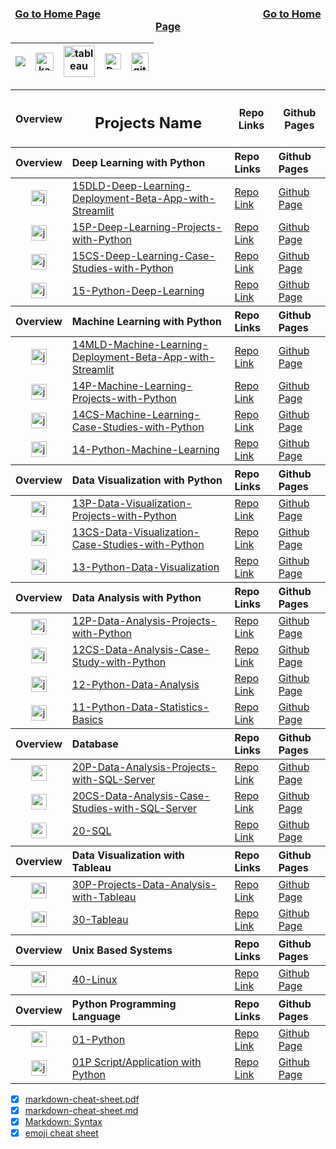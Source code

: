 <div align="center">

<h3>
  
[Go to Home Page](https://github.com/celik-muhammed)
<img width=50% alt=''>
[Go to Home Page](https://github.com/celik-muhammed)
</h3>
  
| [![](https://img.shields.io/badge/linkedin-%230077B5.svg?&style=for-the-badge&logo=linkedin&logoColor=white)][Linkedin] | [<img src="https://www.kaggle.com/static/images/site-logo.svg" alt="kaggle" height="28.5"/>][kaggle] | [<img src="https://www.tableau.com/sites/default/files/2021-05/tableau_rgb_500x104.png" alt="tableau" height="50"/>][tableau] | [<picture><source media="(prefers-color-scheme: dark)" srcset="https://theme.zdassets.com/theme_assets/224203/4a55138e21ad44a9c72c8295181c79fe938a2ae6.svg" alt="kaggle" height="26"><img alt="Dark" src="https://cdn-static-1.medium.com/sites/medium.com/about/images/Medium-Logo-Black-RGB-1.svg" alt="kaggle" height="26"></picture>][medium] | [<img src="https://user-images.githubusercontent.com/94930605/160260064-ff3aa908-cbfd-4350-ab28-a26a0b7a1819.png" alt="github_pages" height="28.5"/>][github_pages] |
|:-:|:-:|:-:|:-:|:-:|

<!-- CHANGE-05 .../myname/ myname yerine profil user name yaz -->
[Linkedin]: https://www.linkedin.com/in/çelik-muhammed/ "LinkedIn"
[kaggle]: https://www.kaggle.com/clkmuhammed "Kaggle Page"
[tableau]: https://public.tableau.com/app/profile/celikmuhammed "Tableau Page"
[medium]: https://celik-muhammed.medium.com/ "Medium Page"
[github_pages]: https://celik-muhammed.github.io/ "GitHub Pages"

<table align="center">
<thead valign="center"><tr><th>Overview</th><th><h2 align='center'>Projects Name</h2></th><th>Repo Links</th><th>Github Pages</th></tr></thead>
  
  
<thead align="left"><tr><th>Overview</th><th>Deep Learning with Python</th><th>Repo Links</th><th>Github Pages</th></tr></thead>
<tbody>
  <tr>
  <td align='center'><img src="https://res.cloudinary.com/canonical/image/fetch/f_auto,q_auto,fl_sanitize,w_55,h_64/https://assets.ubuntu.com/v1/8ee86883-jupyter-logo.png" alt="jupyter" height='25'></td>
  <td><a href="https://github.com/celik-muhammed/15DLD-Deep-Learning-Deployment-Beta-App-with-Streamlit/blob/master/README.md" target="_blank" title='15DLD-Deep-Learning-Deployment-Beta-App-with-Streamlit'>15DLD-Deep-Learning-Deployment-Beta-App-with-Streamlit</a></td>
  <td><a href="https://github.com/celik-muhammed/15DLD-Deep-Learning-Deployment-Beta-App-with-Streamlit" target="_blank">Repo Link</a></td>
  <td><a href="^#" target="_blank">Github Page</a></td>
  </tr>
  <tr>
  <td align='center'><img src="https://res.cloudinary.com/canonical/image/fetch/f_auto,q_auto,fl_sanitize,w_55,h_64/https://assets.ubuntu.com/v1/8ee86883-jupyter-logo.png" alt="jupyter" height='25'></td>
  <td><a href="https://github.com/celik-muhammed/15P-Deep-Learning-Projects-with-Python/blob/master/README.md" target="_blank">15P-Deep-Learning-Projects-with-Python</a></td>
  <td><a href="https://github.com/celik-muhammed/15P-Deep-Learning-Projects-with-Python" target="_blank">Repo Link</a></td>
  <td><a href="^#" target="_blank">Github Page</a></td>
  </tr>
  <tr>
  <td align='center'><img src="https://res.cloudinary.com/canonical/image/fetch/f_auto,q_auto,fl_sanitize,w_55,h_64/https://assets.ubuntu.com/v1/8ee86883-jupyter-logo.png" alt="jupyter" height='25'></td>
  <td><a href="https://github.com/celik-muhammed/15CS-Deep-Learning-Case-Studies-with-Python/blob/master/README.md" target="_blank">15CS-Deep-Learning-Case-Studies-with-Python</a></td>
  <td><a href="https://github.com/celik-muhammed/15CS-Deep-Learning-Case-Studies-with-Python" target="_blank">Repo Link</a></td>
  <td><a href="^#" target="_blank">Github Page</a></td>
  </tr>
  <tr>
  <td align='center'><img src="https://res.cloudinary.com/canonical/image/fetch/f_auto,q_auto,fl_sanitize,w_55,h_64/https://assets.ubuntu.com/v1/8ee86883-jupyter-logo.png" alt="jupyter" height='25'></td>
  <td><a href="https://github.com/celik-muhammed/15-Python-Deep-Learning/blob/master/README.md" target="_blank" title='15-Python-Deep-Learning'>15-Python-Deep-Learning</a></td>
  <td><a href="https://github.com/celik-muhammed/15-Python-Deep-Learning" target="_blank">Repo Link</a></td>
  <td><a href="^#" target="_blank">Github Page</a></td>
  </tr>
</tbody>
  
  
<thead align="left"><tr><th>Overview</th><th>Machine Learning with Python</th><th>Repo Links</th><th>Github Pages</th></tr></thead>
<tbody>
  <tr>
  <td align='center'><img src="https://res.cloudinary.com/canonical/image/fetch/f_auto,q_auto,fl_sanitize,w_55,h_64/https://assets.ubuntu.com/v1/8ee86883-jupyter-logo.png" alt="jupyter" height='25'></td>
  <td><a href="https://github.com/celik-muhammed/14MLD-Machine-Learning-Deployment-Beta-App-with-Streamlit/blob/master/README.md" target="_blank" title='14MLD-Machine-Learning-Deployment-Beta-App-with-Streamlit'>14MLD-Machine-Learning-Deployment-Beta-App-with-Streamlit</a></td>
  <td><a href="https://github.com/celik-muhammed/14MLD-Machine-Learning-Deployment-Beta-App-with-Streamlit" target="_blank">Repo Link</a></td>
  <td><a href="^#" target="_blank">Github Page</a></td>
  </tr>
  <tr>
  <td align='center'><img src="https://res.cloudinary.com/canonical/image/fetch/f_auto,q_auto,fl_sanitize,w_55,h_64/https://assets.ubuntu.com/v1/8ee86883-jupyter-logo.png" alt="jupyter" height='25'></td>
  <td><a href="https://github.com/celik-muhammed/14P-Machine-Learning-Projects-with-Python/blob/master/README.md" target="_blank">14P-Machine-Learning-Projects-with-Python</a></td>
  <td><a href="https://github.com/celik-muhammed/14P-Machine-Learning-Projects-with-Python" target="_blank">Repo Link</a></td>
  <td><a href="^#" target="_blank">Github Page</a></td>
  </tr>
  <tr>
  <td align='center'><img src="https://res.cloudinary.com/canonical/image/fetch/f_auto,q_auto,fl_sanitize,w_55,h_64/https://assets.ubuntu.com/v1/8ee86883-jupyter-logo.png" alt="jupyter" height='25'></td>
  <td><a href="https://github.com/celik-muhammed/14CS-Machine-Learning-Case-Studies-with-Python/blob/master/README.md" target="_blank">14CS-Machine-Learning-Case-Studies-with-Python</a></td>
  <td><a href="https://github.com/celik-muhammed/14CS-Machine-Learning-Case-Studies-with-Python" target="_blank">Repo Link</a></td>
  <td><a href="^#" target="_blank">Github Page</a></td>
  </tr>
  <tr>
  <td align='center'><img src="https://res.cloudinary.com/canonical/image/fetch/f_auto,q_auto,fl_sanitize,w_55,h_64/https://assets.ubuntu.com/v1/8ee86883-jupyter-logo.png" alt="jupyter" height='25'></td>
  <td><a href="https://github.com/celik-muhammed/14-Python-Machine-Learning/blob/master/README.md" target="_blank" title='14-Python-Machine-Learning'>14-Python-Machine-Learning</a></td>
  <td><a href="https://github.com/celik-muhammed/14-Python-Machine-Learning" target="_blank">Repo Link</a></td>
  <td><a href="^#" target="_blank">Github Page</a></td>
  </tr>
</tbody>
  
  
<thead align="left"><tr><th>Overview</th><th>Data Visualization with Python</th><th>Repo Links</th><th>Github Pages</th></tr></thead>
<tbody>
  <tr>
  <td align='center'><img src="https://res.cloudinary.com/canonical/image/fetch/f_auto,q_auto,fl_sanitize,w_55,h_64/https://assets.ubuntu.com/v1/8ee86883-jupyter-logo.png" alt="jupyter" height='25'></td>
  <td><a href="https://github.com/celik-muhammed/13p-Data-Visualization-Projects-with-Python/blob/master/README.md" target="_blank">13P-Data-Visualization-Projects-with-Python</a></td>
  <td><a href="https://github.com/celik-muhammed/13P-Data-Visualization-Projects-with-Python" target="_blank">Repo Link</a></td>
  <td><a href="^#" target="_blank">Github Page</a></td>
  </tr>
  <td align='center'><img src="https://res.cloudinary.com/canonical/image/fetch/f_auto,q_auto,fl_sanitize,w_55,h_64/https://assets.ubuntu.com/v1/8ee86883-jupyter-logo.png" alt="jupyter" height='25'></td>
  <td><a href="https://github.com/celik-muhammed/13CS-Data-Visualization-Case-Studies-with-Python/blob/master/README.md" target="_blank">13CS-Data-Visualization-Case-Studies-with-Python</a></td>
  <td><a href="https://github.com/celik-muhammed/13CS-Data-Visualization-Case-Studies-with-Python" target="_blank">Repo Link</a></td>
  <td><a href="^#" target="_blank">Github Page</a></td>
  </tr>
  <tr>
  <td align='center'><img src="https://res.cloudinary.com/canonical/image/fetch/f_auto,q_auto,fl_sanitize,w_55,h_64/https://assets.ubuntu.com/v1/8ee86883-jupyter-logo.png" alt="jupyter" height='25'></td>
  <td><a href="https://github.com/celik-muhammed/13-Python-Data-Visualization/blob/master/README.md" target="_blank">13-Python-Data-Visualization</a></td>
  <td><a href="https://github.com/celik-muhammed/13-Python-Data-Visualization" target="_blank">Repo Link</a></td>
  <td><a href="^#" target="_blank">Github Page</a></td>
  </tr>
</tbody>


<thead align="left"><tr><th>Overview</th><th>Data Analysis with Python</th><th>Repo Links</th><th>Github Pages</th></tr></thead>
<tbody>
  <tr>
  <td align='center'><img src="https://res.cloudinary.com/canonical/image/fetch/f_auto,q_auto,fl_sanitize,w_55,h_64/https://assets.ubuntu.com/v1/8ee86883-jupyter-logo.png" alt="jupyter" height='25'></td>
  <td><a href="https://github.com/celik-muhammed/12P-Data-Analysis-Projects-with-Python/blob/master/README.md" target="_blank">12P-Data-Analysis-Projects-with-Python</a></td>
  <td><a href="https://github.com/celik-muhammed/12P-Data-Analysis-Projects-with-Python" target="_blank">Repo Link</a></td>
  <td><a href="^#" target="_blank">Github Page</a></td>
  </tr>
  <tr>
  <td align='center'><img src="https://res.cloudinary.com/canonical/image/fetch/f_auto,q_auto,fl_sanitize,w_55,h_64/https://assets.ubuntu.com/v1/8ee86883-jupyter-logo.png" alt="jupyter" height='25'></td>
  <td><a href="https://github.com/celik-muhammed/12CS-Data-Analysis-Case-Study-with-Python/blob/master/README.md" target="_blank">12CS-Data-Analysis-Case-Study-with-Python</a></td>
  <td><a href="https://github.com/celik-muhammed/12CS-Data-Analysis-Case-Study-with-Python" target="_blank">Repo Link</a></td>
  <td><a href="^#" target="_blank">Github Page</a></td>
  </tr>
  <tr>
  <td align='center'><img src="https://res.cloudinary.com/canonical/image/fetch/f_auto,q_auto,fl_sanitize,w_55,h_64/https://assets.ubuntu.com/v1/8ee86883-jupyter-logo.png" alt="jupyter" height='25'></td>
  <td><a href="https://github.com/celik-muhammed/12-Python-Data-Analysis/blob/master/README.md" target="_blank">12-Python-Data-Analysis</a></td>
  <td><a href="https://github.com/celik-muhammed/12-Python-Data-Analysis" target="_blank">Repo Link</a></td>
  <td><a href="^#" target="_blank">Github Page</a></td>
  </tr>
  <tr>
  <td align='center'><img src="https://res.cloudinary.com/canonical/image/fetch/f_auto,q_auto,fl_sanitize,w_55,h_64/https://assets.ubuntu.com/v1/8ee86883-jupyter-logo.png" alt="jupyter" height='25'></td>
  <td><a href="https://github.com/celik-muhammed/11-Python-Data-Statistics-Basics/blob/master/README.md" target="_blank">11-Python-Data-Statistics-Basics</a></td>
  <td><a href="https://github.com/celik-muhammed/11-Python-Data-Statistics-Basics" target="_blank">Repo Link</a></td>
  <td><a href="^#" target="_blank">Github Page</a></td>
  </tr>
</tbody>


<thead align="left"><tr><th>Overview</th><th>Database</th><th>Repo Links</th><th>Github Pages</th></tr></thead>
<tbody>
  <tr>
  <td align='center'><img src="https://docs.microsoft.com/en-us/sql/tools/media/overview-sql-tools/azure-data-studio.svg?view=sql-server-ver15" alt="sql" height='25'></td>
  <td><a href="https://github.com/celik-muhammed/20P-Data-Analysis-Projects-with-SQL-Server/blob/master/README.md" target="_blank">20P-Data-Analysis-Projects-with-SQL-Server</a></td>
  <td><a href="https://github.com/celik-muhammed/20P-Data-Analysis-Projects-with-SQL-Server" target="_blank">Repo Link</a></td>
  <td><a href="^#" target="_blank">Github Page</a></td>
  </tr>
  <tr>
  <td align='center'><img src="https://docs.microsoft.com/en-us/sql/tools/media/overview-sql-tools/azure-data-studio.svg?view=sql-server-ver15" alt="sql" height='25'></td>
  <td><a href="https://github.com/celik-muhammed/20CS-Data-Analysis-Case-Studies-with-SQL-Server/blob/master/README.md" target="_blank">20CS-Data-Analysis-Case-Studies-with-SQL-Server</a></td>
  <td><a href="https://github.com/celik-muhammed/20CS-Data-Analysis-Case-Studies-with-SQL-Server" target="_blank">Repo Link</a></td>
  <td><a href="^#" target="_blank">Github Page</a></td>
  </tr>
  <tr>
  <td align='center'><img src="https://docs.microsoft.com/en-us/sql/tools/media/overview-sql-tools/azure-data-studio.svg?view=sql-server-ver15" alt="sql" height='25'></td>
  <td><a href="https://github.com/celik-muhammed/20-SQL/blob/master/README.md" target="_blank">20-SQL</a></td>
  <td><a href="https://github.com/celik-muhammed/20-SQL" target="_blank">Repo Link</a></td>
  <td><a href="^#" target="_blank">Github Page</a></td>
  </tr>
</tbody>


<thead align="left"><tr><th>Overview</th><th>Data Visualization with Tableau</th><th>Repo Links</th><th>Github Pages</th></tr></thead>
<tbody>
  <tr>
  <td align='center'><img src="https://www.tableau.com/favicon.ico" alt="linux" height='25'></td>
  <td><a href="https://github.com/celik-muhammed/30P-Projects-Data-Analysis-with-Tableau/blob/master/README.md" target="_blank">30P-Projects-Data-Analysis-with-Tableau</a></td>
  <td><a href="https://github.com/celik-muhammed/30P-Projects-Data-Analysis-with-Tableau" target="_blank">Repo Link</a></td>
  <td><a href="^#" target="_blank">Github Page</a></td>
  </tr>
  <tr>
  <td align='center'><img src="https://www.tableau.com/favicon.ico" alt="linux" height='25'></td>
  <td><a href="https://github.com/celik-muhammed/30-Tableau/blob/master/README.md" target="_blank">30-Tableau</a></td>
  <td><a href="https://github.com/celik-muhammed/30-Tableau" target="_blank">Repo Link</a></td>
  <td><a href="^#" target="_blank">Github Page</a></td>
  </tr>
</tbody>


<thead align="left"><tr><th>Overview</th><th>Unix Based Systems</th><th>Repo Links</th><th>Github Pages</th></tr></thead>
<tbody>
  <tr>
  <td align='center'><img src="https://assets.ubuntu.com/v1/ed348358-logo-cof.svg" alt="linux" height='25'></td>
  <td><a href="https://github.com/celik-muhammed/40-Linux/blob/master/README.md" target="_blank">40-Linux</a></td>
  <td><a href="https://github.com/celik-muhammed/40-Linux" target="_blank">Repo Link</a></td>
  <td><a href="^#" target="_blank">Github Page</a></td>
  </tr>
</tbody>


<thead align="left"><tr><th>Overview</th><th>Python Programming Language</th><th>Repo Links</th><th>Github Pages</th></tr></thead>
<tbody>
  <tr>
  <td align='center'><img src="https://colab.research.google.com/img/colab_favicon_256px.png" alt="colab" height='25'></td>
  <td><a href="https://github.com/celik-muhammed/01-Python/blob/master/README.md" target="_blank">01-Python</a></td>
  <td><a href="https://github.com/celik-muhammed/01-Python" target="_blank">Repo Link</a></td>
  <td><a href="^#" target="_blank">Github Page</a></td>
  </tr>
  <tr>
  <td align='center'><img src="https://res.cloudinary.com/canonical/image/fetch/f_auto,q_auto,fl_sanitize,w_55,h_64/https://assets.ubuntu.com/v1/8ee86883-jupyter-logo.png" alt="jupyter" height='25'></td>
  <td><a href="https://github.com/celik-muhammed/01P-Script-Application-with-Python/blob/master/README.md" target="_blank">01P Script/Application with Python</a></td>
  <td><a href="https://github.com/celik-muhammed/01P-Script-Application-with-Python" target="_blank">Repo Link</a></td>
  <td><a href="^#" target="_blank">Github Page</a></td>
  </tr>
</tbody>  
</table></div>

* [x] [markdown-cheat-sheet.pdf](https://enterprise.github.com/downloads/en/markdown-cheatsheet.pdf)
* [x] [markdown-cheat-sheet.md](./markdown-cheat-sheet.md)
* [x] [Markdown: Syntax](https://daringfireball.net/projects/markdown/syntax#html)
* [x] [emoji cheat sheet](https://www.webfx.com/tools/emoji-cheat-sheet/)
